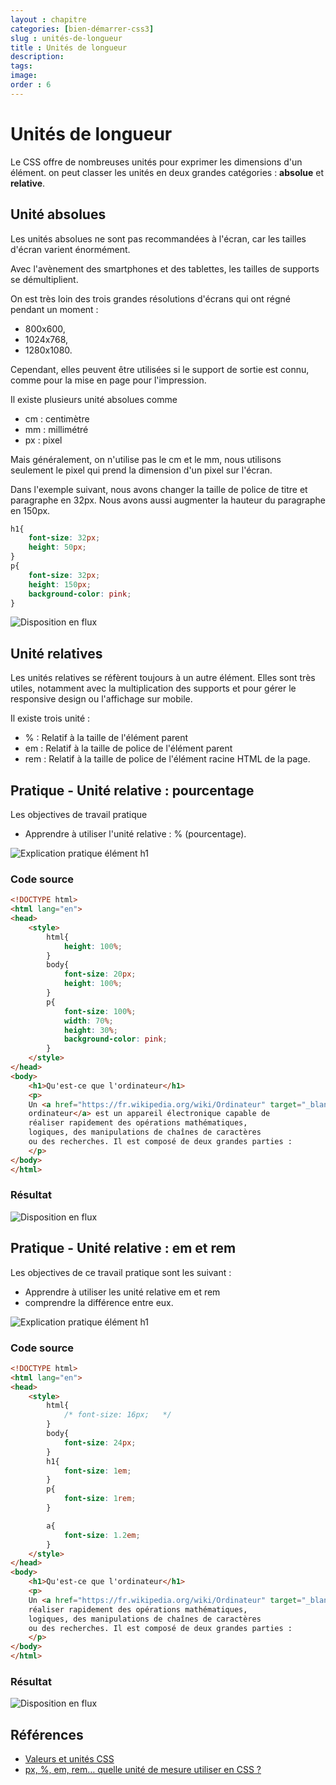 ```yaml
---
layout : chapitre
categories: [bien-démarrer-css3]
slug : unités-de-longueur
title : Unités de longueur
description: 
tags: 
image: 
order : 6
---
```



# Unités de longueur

<!-- note -->

Le CSS offre de nombreuses unités pour exprimer les dimensions d'un élément.
on peut classer les unités en deux grandes catégories : **absolue** et **relative**.

<!-- end note -->

## Unité absolues

<!-- g layout : 6-7 6-7 p-70 -->

<!-- note -->

Les unités absolues ne sont pas recommandées à l'écran, car les tailles d'écran varient énormément. 

Avec l'avènement des smartphones et des tablettes, les tailles de supports se démultiplient. 

<!-- end note -->

On est très loin des trois grandes résolutions d'écrans qui ont régné pendant un moment : 

- 800x600, 
- 1024x768, 
- 1280x1080. 

<!-- note -->

Cependant, elles peuvent être utilisées si le support de sortie est connu, comme pour la mise en page pour l'impression.

<!-- end note -->

<!-- new zone -->

Il existe plusieurs unité absolues comme 

- cm : centimètre
- mm : millimétré
- px : pixel

<!-- new slide -->

<!-- g layout : 5-9 7-9 p-70 -->

<!-- note -->

Mais généralement, on n'utilise pas le cm et le mm, nous utilisons seulement le pixel qui prend la dimension d'un pixel sur l'écran.

Dans l'exemple suivant, nous avons changer la taille de police de titre et paragraphe en 32px.
Nous avons aussi augmenter la hauteur du paragraphe en 150px.

<!-- end note -->

```css
h1{
    font-size: 32px;
    height: 50px;
}
p{
    font-size: 32px;
    height: 150px;
    background-color: pink;
}
```


![Disposition en flux](./images/bien-démarrer-avec-css/unité-longeur/unité-absolues-pixel.png)


## Unité relatives

<!-- g layout : 12-7  -->

<!-- note -->

Les unités relatives se réfèrent toujours à un autre élément. Elles sont très utiles, notamment avec la multiplication des supports et pour gérer le responsive design ou l'affichage sur mobile.

<!-- end note -->

Il existe trois unité : 

- %     :	Relatif à la taille de l'élément parent
- em    :	Relatif à la taille de police de l'élément parent
- rem	:   Relatif à la taille de police de l'élément racine HTML de la page.

<!-- end note -->

## Pratique - Unité relative : pourcentage 

<!-- g layout : 7-5 5-8 p-70 -->

Les objectives de travail pratique 

- Apprendre à utiliser l'unité relative : % (pourcentage).

![Explication pratique élément h1](./images/prof/explication-pratique.png)

### Code source 

```html
<!DOCTYPE html>
<html lang="en">
<head>
    <style>
        html{
            height: 100%;  
        }
        body{
            font-size: 20px;
            height: 100%; 
        }
        p{
            font-size: 100%;
            width: 70%;
            height: 30%;
            background-color: pink;
        }
    </style>
</head>
<body>
    <h1>Qu'est-ce que l'ordinateur</h1>
    <p>
    Un <a href="https://fr.wikipedia.org/wiki/Ordinateur" target="_blank">
    ordinateur</a> est un appareil électronique capable de 
    réaliser rapidement des opérations mathématiques, 
    logiques, des manipulations de chaînes de caractères 
    ou des recherches. Il est composé de deux grandes parties :
    </p>
</body>
</html>
```

### Résultat 

![Disposition en flux](./images/bien-démarrer-avec-css/unité-longeur/unités-de-longueur-pourcentage.png)


## Pratique - Unité relative : em et rem

<!-- g layout : 7-5 5-8 p-70 -->

Les objectives de ce travail pratique sont les suivant : 

- Apprendre à utiliser les unité relative em et rem
- comprendre la différence entre eux.

![Explication pratique élément h1](./images/prof/explication-pratique.png)

### Code source 

```html
<!DOCTYPE html>
<html lang="en">
<head>
    <style>
        html{
            /* font-size: 16px;   */
        }
        body{
            font-size: 24px; 
        }
        h1{
            font-size: 1em;
        }
        p{
            font-size: 1rem;
        }

        a{
            font-size: 1.2em;
        }
    </style>
</head>
<body>
    <h1>Qu'est-ce que l'ordinateur</h1>
    <p>
    Un <a href="https://fr.wikipedia.org/wiki/Ordinateur" target="_blank">ordinateur</a> est un appareil électronique capable de 
    réaliser rapidement des opérations mathématiques, 
    logiques, des manipulations de chaînes de caractères 
    ou des recherches. Il est composé de deux grandes parties :
    </p>
</body>
</html>
```
### Résultat

![Disposition en flux](./images/bien-démarrer-avec-css/unité-longeur/unités-de-longueur-rem.png)


## Références 
- [Valeurs et unités CSS](https://developer.mozilla.org/fr/docs/Learn/CSS/Building_blocks/Values_and_units)
- [px, %, em, rem… quelle unité de mesure utiliser en CSS ?](https://www.codeur.com/tuto/css/unite-de-mesure-taille-px-em-rem/)
